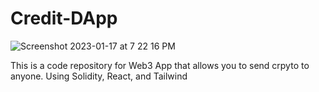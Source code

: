 # Credit-DApp
![Screenshot 2023-01-17 at 7 22 16 PM](https://user-images.githubusercontent.com/60757805/213047541-ba9fdb5c-630b-4cc9-9adf-e8b30326e3d5.png)

This is a code repository for Web3 App that allows you to send crpyto to anyone.
Using Solidity, React, and Tailwind
